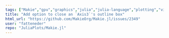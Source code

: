 ```yaml
---
tags: ["Makie","gpu","graphics","julia","julia-language","plotting","visualization"]
title: "Add option to close an `Axis3`'s outline box"
html_url: "https://github.com/MakieOrg/Makie.jl/issues/2349"
user: "fatteneder"
repo: "JuliaPlots/Makie.jl"
---
```


